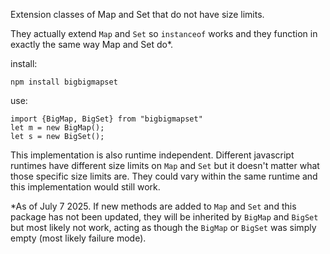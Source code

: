 Extension classes of Map and Set that do not have size limits.

They actually extend `Map` and `Set` so `instanceof` works and they function in exactly the same way Map and Set do*.

install:
```
npm install bigbigmapset
```

use:
```
import {BigMap, BigSet} from "bigbigmapset"
let m = new BigMap();
let s = new BigSet();
```

This implementation is also runtime independent. Different javascript runtimes have different size limits on `Map` and `Set` but it doesn't matter what those specific size limits are. They could vary within the same runtime and this implementation would still work.

*As of July 7 2025. If new methods are added to `Map` and `Set` and this package has not been updated, they will be inherited by `BigMap` and `BigSet` but most likely not work, acting as though the `BigMap` or `BigSet` was simply empty (most likely failure mode).